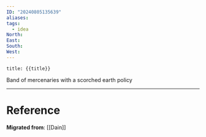 ```yaml
---
ID: "20240805135639"
aliases: 
tags:
  - idea
North: 
East: 
South: 
West:
---
```

```toc
title: {{title}}
```

Band of mercenaries with a scorched earth policy

---

# Reference

**Migrated from**: [[Dain]]